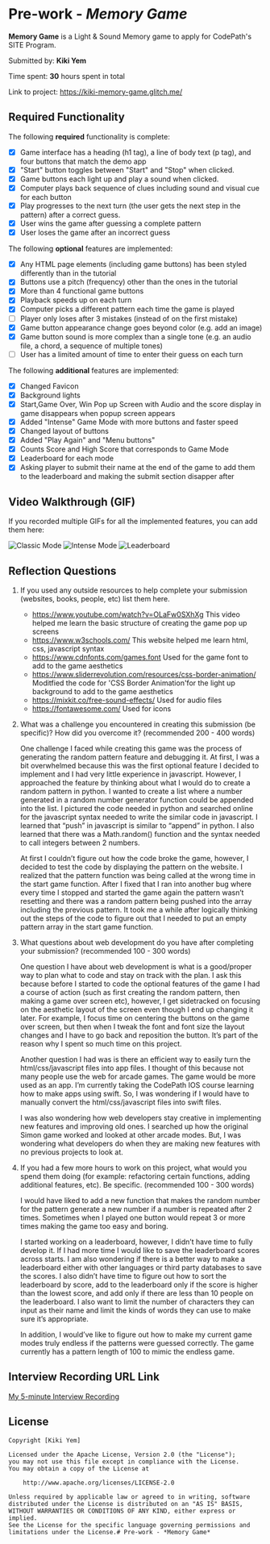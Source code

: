 # Pre-work - _Memory Game_

**Memory Game** is a Light & Sound Memory game to apply for CodePath's SITE Program.

Submitted by: **Kiki Yem**

Time spent: **30** hours spent in total

Link to project: https://kiki-memory-game.glitch.me/

## Required Functionality

The following **required** functionality is complete:

- [x] Game interface has a heading (h1 tag), a line of body text (p tag), and four buttons that match the demo app
- [x] "Start" button toggles between "Start" and "Stop" when clicked.
- [x] Game buttons each light up and play a sound when clicked.
- [x] Computer plays back sequence of clues including sound and visual cue for each button
- [x] Play progresses to the next turn (the user gets the next step in the pattern) after a correct guess.
- [x] User wins the game after guessing a complete pattern
- [x] User loses the game after an incorrect guess

The following **optional** features are implemented:

- [x] Any HTML page elements (including game buttons) has been styled differently than in the tutorial
- [x] Buttons use a pitch (frequency) other than the ones in the tutorial
- [x] More than 4 functional game buttons
- [x] Playback speeds up on each turn
- [x] Computer picks a different pattern each time the game is played
- [ ] Player only loses after 3 mistakes (instead of on the first mistake)
- [x] Game button appearance change goes beyond color (e.g. add an image)
- [x] Game button sound is more complex than a single tone (e.g. an audio file, a chord, a sequence of multiple tones)
- [ ] User has a limited amount of time to enter their guess on each turn

The following **additional** features are implemented:

- [x] Changed Favicon
- [x] Background lights
- [x] Start,Game Over, Win Pop up Screen with Audio and the score display in game disappears when popup screen appears
- [x] Added "Intense" Game Mode with more buttons and faster speed
- [x] Changed layout of buttons
- [x] Added "Play Again" and "Menu buttons"
- [x] Counts Score and High Score that corresponds to Game Mode
- [x] Leaderboard for each mode
- [x] Asking player to submit their name at the end of the game to add them to the leaderboard and making the submit section disapper after

## Video Walkthrough (GIF)

If you recorded multiple GIFs for all the implemented features, you can add them here:

![Classic Mode](http://g.recordit.co/Snnmuniu6y.gif)
![Intense Mode](http://g.recordit.co/fyRgYWPqVE.gif)
![Leaderboard](http://g.recordit.co/eK0bdTegXh.gif)




## Reflection Questions

1. If you used any outside resources to help complete your submission (websites, books, people, etc) list them here.
   - https://www.youtube.com/watch?v=OLaFw0SXhXg
     This video helped me learn the basic structure of creating the game pop up screens
   - https://www.w3schools.com/
     This website helped me learn html, css, javascript syntax
   - https://www.cdnfonts.com/games.font
     Used for the game font to add to the game aesthetics
   - https://www.sliderrevolution.com/resources/css-border-animation/
     Moditfied the code for 'CSS Border Animation'for the light up background to add to the game aesthetics
   - https://mixkit.co/free-sound-effects/
     Used for audio files
   - https://fontawesome.com/
     Used for icons
2. What was a challenge you encountered in creating this submission (be specific)? How did you overcome it? (recommended 200 - 400 words)
   
     One challenge I faced while creating this game was the process of generating the random pattern feature and debugging it. At first, I was a bit overwhelmed because this was the first optional feature I decided to implement and I had very little experience in javascript. However, I approached the feature by thinking about what I would do to create a random pattern in python. I wanted to create a list where a number generated in a random number generator function could be appended into the list. I pictured the code needed in python and searched online for the javascript syntax needed to write the similar code in javascript. I learned that “push” in javascript is similar to “append” in python. I also learned that there was a Math.random() function and the syntax needed to call integers between 2 numbers.
   
   At first I couldn’t figure out how the code broke the game, however, I decided to test the code by displaying the pattern on the website. I realized that the pattern function was being called at the wrong time in the start game function. After I fixed that I ran into another bug where every time I stopped and started the game again the pattern wasn’t resetting and there was a random pattern being pushed into the array including the previous pattern. It took me a while after logically thinking out the steps of the code to figure out that I needed to put an empty pattern array in the start game function.

3. What questions about web development do you have after completing your submission? (recommended 100 - 300 words)
  
      One question I have about web development is what is a good/proper way to plan what to code and stay on track with the plan. I ask this because before I started to code the optional features of the game I had a course of action (such as first creating the random pattern, then making a game over screen etc), however, I get sidetracked on focusing on the aesthetic layout of the screen even though I end up changing it later. For example, I focus time on centering the buttons on the game over screen, but then when I tweak the font and font size the layout changes and I have to go back and reposition the button. It’s part of the reason why I spent so much time on this project.
	    
      Another question I had was is there an efficient way to easily turn the html/css/javascript files into app files. I thought of this because not many people use the web for arcade games. The game would be more used as an app. I’m currently taking the CodePath IOS course learning how to make apps using swift. So, I was wondering if I would have to manually convert the html/css/javascript files into swift files.
      
      I was also wondering how web developers stay creative in implementing new features and improving old ones. I searched up how the original Simon game worked and looked at other arcade modes. But, I was wondering what developers do when they are making new features with no previous projects to look at.

4. If you had a few more hours to work on this project, what would you spend them doing (for example: refactoring certain functions, adding additional features, etc). Be specific. (recommended 100 - 300 words)
   
      I would have liked to add a new function that makes the random number for the pattern generate a new number if a number is repeated after 2 times. Sometimes when I played one button would repeat 3 or more times making the game too easy and boring.
       
      I started working on a leaderboard, however, I didn’t have time to fully develop it. If I had more time I would like to save the leaderboard scores across starts. I am also wondering if there is a better way to make a leaderboard either with other languages or third party databases to save the scores. I also didn’t have time to figure out how to sort the leaderboard by score, add to the leaderboard only if the score is higher than the lowest score, and add only if there are less than 10 people on the leaderboard. I also want to limit the number of characters they can input as their name and limit the kinds of words they can use to make sure it’s appropriate.
       
      In addition, I would’ve like to figure out how to make my current game modes truly endless if the patterns were guessed correctly. The game currently has a pattern length of 100 to mimic the endless game.

## Interview Recording URL Link

[My 5-minute Interview Recording](https://cdn.glitch.me/9b5dd601-1878-4a6b-9bfe-0bf5fbbb62da/video4884812632.mp4?v=1648778846807)

## License

    Copyright [Kiki Yem]

    Licensed under the Apache License, Version 2.0 (the "License");
    you may not use this file except in compliance with the License.
    You may obtain a copy of the License at

        http://www.apache.org/licenses/LICENSE-2.0

    Unless required by applicable law or agreed to in writing, software
    distributed under the License is distributed on an "AS IS" BASIS,
    WITHOUT WARRANTIES OR CONDITIONS OF ANY KIND, either express or implied.
    See the License for the specific language governing permissions and
    limitations under the License.# Pre-work - *Memory Game*
